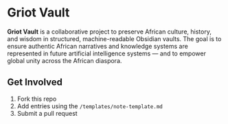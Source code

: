 # Griot Vault

**Griot Vault** is a collaborative project to preserve African culture, history, and wisdom in structured, machine-readable Obsidian vaults. The goal is to ensure authentic African narratives and knowledge systems are represented in future artificial intelligence systems — and to empower global unity across the African diaspora.

## Get Involved

1. Fork this repo
2. Add entries using the `/templates/note-template.md`
3. Submit a pull request

